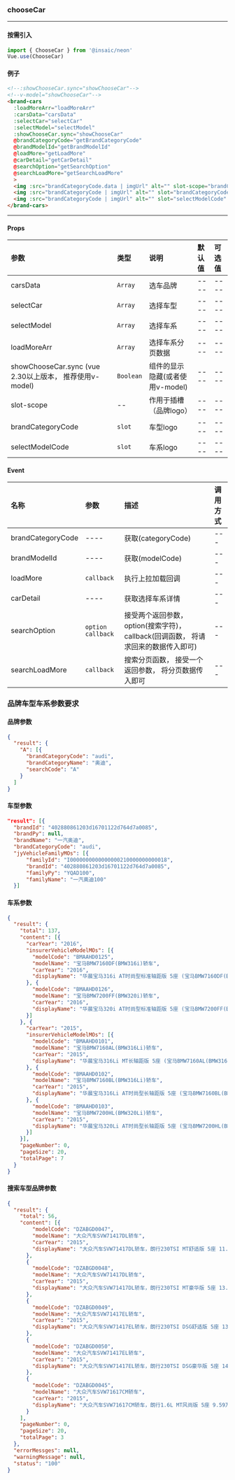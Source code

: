 ### chooseCar
---
#### 按需引入

```js
import { ChooseCar } from '@insaic/neon'
Vue.use(ChooseCar)
```

#### 例子
```html
<!--:showChooseCar.sync="showChooseCar"-->
<!--v-model="showChooseCar"-->
<brand-cars 
  :loadMoreArr="loadMoreArr" 
  :carsData="carsData" 
  :selectCar="selectCar" 
  :selectModel="selectModel" 
  :showChooseCar.sync="showChooseCar"
  @brandCategoryCode="getBrandCategoryCode" 
  @brandModelId="getBrandModelId" 
  @loadMore="getLoadMore"
  @carDetail="getCarDetail"
  @searchOption="getSearchOption"
  @searchLoadMore="getSearchLoadMore"
  >
  <img :src="brandCategoryCode.data | imgUrl" alt="" slot-scope="brandCategoryCode" class="brand-img">
  <img :src="brandCategoryCode | imgUrl" alt="" slot="brandCategoryCode" class="detail-icon">
  <img :src="brandCategoryCode | imgUrl" alt="" slot="selectModelCode" class="model-icon">
</brand-cars>
```

---
#### Props
| 参数              | 类型               | 说明            | 默认值 | 可选值 |
| :-----------      | :---------------  | :-------------- | :---- |:----  |
|  carsData         |       `Array`     |    选车品牌     | ----   | ----  |
|  selectCar        |       `Array`     |    选择车型     | ----   | ----  |
|  selectModel      |       `Array`     |    选择车系     | ----   | ----  |
|  loadMoreArr      |       `Array`     |    选择车系分页数据     | ----   | ----  |
|  showChooseCar.sync (vue 2.30以上版本， 推荐使用v-model)|       `Boolean`     |    组件的显示隐藏(或者使用v-model)     | ----   | ----  |
|  slot-scope       |       --          |    作用于插槽（品牌logo）     | ----   | ----  |
|  brandCategoryCode      |       `slot`     |    车型logo     | ----   | ----  |
|  selectModelCode        |       `slot`     |      车系logo   | ----   | ----  |

#### Event
| 名称              | 参数        |         描述       | 调用方式 |
| :-----------------| :---       |:----------------   | :------ |
| brandCategoryCode | ----       | 获取(categoryCode) | ---     |
| brandModelId      | ----       | 获取(modelCode)    | ---     |
| loadMore          | `callback` | 执行上拉加载回调    | ---     |
| carDetail         | ----       | 获取选择车系详情    | ---     |
| searchOption      | `option callback`       | 接受两个返回参数，option(搜索字符)，callback(回调函数， 将请求回来的数据传入即可)    | ---     |
| searchLoadMore    | `callback`       | 搜索分页函数， 接受一个返回参数， 将分页数据传入即可    | ---     |

### 品牌车型车系参数要求
#### 品牌参数
```json
{
  "result": {
    "A": [{
      "brandCategoryCode": "audi",
      "brandCategoryName": "奥迪",
      "searchCode": "A"
    }
  ]
}
```

#### 车型参数
```json
"result": [{
  "brandId": "402880861203d16701122d764d7a0085",
  "brandPy": null,
  "brandName": "一汽奥迪",
  "brandCategoryCode": "audi",
  "jyVehicleFamilyMOs": [{
      "familyId": "I0000000000000000210000000000018",
      "brandId": "402880861203d16701122d764d7a0085",
      "familyPy": "YQAD100",
      "familyName": "一汽奥迪100"
  }]
```

#### 车系参数
```json
{
  "result": {
    "total": 137,
    "content": [{
      "carYear": "2016",
      "insurerVehicleModelMOs": [{
        "modelCode": "BMAAHD0125",
        "modelName": "宝马BMW7160DF(BMW316i)轿车",
        "carYear": "2016",
        "displayName": "华晨宝马316i AT时尚型标准轴距版 5座 (宝马BMW7160DF(BMW316i)轿车 参考价24.71万)"
      }, {
        "modelCode": "BMAAHD0126",
        "modelName": "宝马BMW7200FF(BMW320i)轿车",
        "carYear": "2016",
        "displayName": "华晨宝马320i AT时尚型标准轴距版 5座 (宝马BMW7200FF(BMW320i)轿车 参考价29.63万)"
      }]
    }, {
      "carYear": "2015",
      "insurerVehicleModelMOs": [{
        "modelCode": "BMAAHD0101",
        "modelName": "宝马BMW7160AL(BMW316Li)轿车",
        "carYear": "2015",
        "displayName": "华晨宝马316Li MT长轴距版 5座 (宝马BMW7160AL(BMW316Li)轿车 参考价25.03万)"
      }, {
        "modelCode": "BMAAHD0102",
        "modelName": "宝马BMW7160BL(BMW316Li)轿车",
        "carYear": "2015",
        "displayName": "华晨宝马316Li AT时尚型长轴距版 5座 (宝马BMW7160BL(BMW316Li)轿车 参考价27.11万)"
      }, {
        "modelCode": "BMAAHD0103",
        "modelName": "宝马BMW7200HL(BMW320Li)轿车",
        "carYear": "2015",
        "displayName": "华晨宝马320Li AT时尚型长轴距版 5座 (宝马BMW7200HL(BMW320Li)轿车 参考价33.11万)"
      }]
    }],
    "pageNumber": 0,
    "pageSize": 20,
    "totalPage": 7
  }
}

```

#### 搜索车型品牌参数
```json
{
  "result": {
    "total": 56,
    "content": [{
        "modelCode": "DZABGD0047",
        "modelName": "大众汽车SVW71417DL轿车",
        "carYear": "2015",
        "displayName": "大众汽车SVW71417DL轿车，朗行230TSI MT舒适版 5座 11.89万"
      },
      {
        "modelCode": "DZABGD0048",
        "modelName": "大众汽车SVW71417DL轿车",
        "carYear": "2015",
        "displayName": "大众汽车SVW71417DL轿车，朗行230TSI MT豪华版 5座 13.19万"
      },
      {
        "modelCode": "DZABGD0049",
        "modelName": "大众汽车SVW71417EL轿车",
        "carYear": "2015",
        "displayName": "大众汽车SVW71417EL轿车，朗行230TSI DSG舒适版 5座 13.29万"
      },
      {
        "modelCode": "DZABGD0050",
        "modelName": "大众汽车SVW71417EL轿车",
        "carYear": "2015",
        "displayName": "大众汽车SVW71417EL轿车，朗行230TSI DSG豪华版 5座 14.59万"
      },
      {
        "modelCode": "DZABGD0045",
        "modelName": "大众汽车SVW71617CM轿车",
        "carYear": "2015",
        "displayName": "大众汽车SVW71617CM轿车，朗行1.6L MT风尚版 5座 9.59万"
      }
    ],
    "pageNumber": 0,
    "pageSize": 20,
    "totalPage": 3
  },
  "errorMessges": null,
  "warningMessage": null,
  "status": "100"
}

```